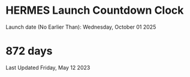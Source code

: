 # HERMES Launch Countdown Clock

Launch date (No Earlier Than): Wednesday, October 01 2025
# 872 days

Last Updated Friday, May 12 2023